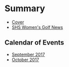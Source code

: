 # Summary

* [Cover](README.md)
* [SHS Women's Golf News](_posts/2017-09-04-shswomensgolf.md)

## Calendar of Events
* [September 2017](_posts/2017-09-04-september2017-shepherdcalendarofevents.md)
* [October 2017](_posts/2017-09-04-october2017.md)

